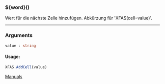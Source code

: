 ﻿### ${word}()
Wert für die nächste Zelle hinzufügen. Abkürzung für 'XFAS(cell=value)'.

----

### Arguments
```ts
value : string
```
#### Usage:
```ts
XFAS.AddCell(value)
```

[Manuals](https://manuals.opacc.ch/docs/doku2401/F-Script/ScriptBlockFunc.XFAS.AddCell.html)
